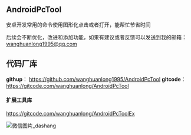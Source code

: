 ## AndroidPcTool
安卓开发常用的命令使用图形化点击或者打开，能帮忙节省时间

后续会不断优化，改进和添加功能，如果有建议或者反馈可以发送到我的邮箱：wanghuanlong1995@qq.com

##  代码厂库
**githup**：  https://github.com/wanghuanlong1995/AndroidPcTool
**gitcode**：https://gitcode.com/wanghuanlong/AndroidPcTool

#### 扩展工具库
https://gitcode.com/wanghuanlong/AndroidPcToolEx

![微信图片_dashang](https://github.com/user-attachments/assets/f0f1cc1c-e15a-47b3-8566-464014cb415e)




